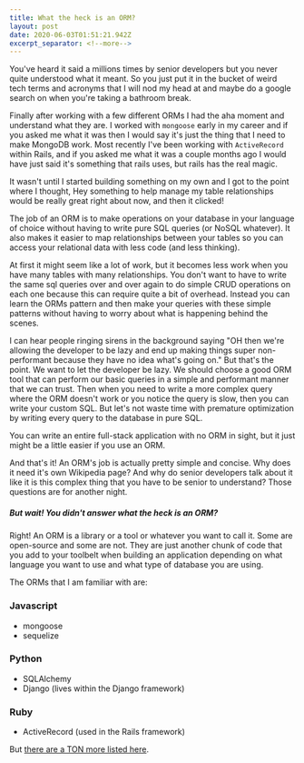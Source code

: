 ```yaml
---
title: What the heck is an ORM?
layout: post
date: 2020-06-03T01:51:21.942Z
excerpt_separator: <!--more-->
---
```

You've heard it said a millions times by senior developers but you never quite understood what it meant. So you just put it in the bucket of weird tech terms and acronyms that I will nod my head at and maybe do a google search on when you're taking a bathroom break. 

<!--more-->

Finally after working with a few different ORMs I had the aha moment and understand what they are. I worked with `mongoose` early in my career and if you asked me what it was then I would say it's just the thing that I need to make MongoDB work. Most recently I've been working with `ActiveRecord` within Rails, and if you asked me what it was a couple months ago I would have just said it's something that rails uses, but rails has the real magic. 

It wasn't until I started building something on my own and I got to the point where I thought, Hey something to help manage my table relationships would be really great right about now, and then it clicked!

The job of an ORM is to make operations on your database in your language of choice without having to write pure SQL queries (or NoSQL whatever). It also makes it easier to map relationships between your tables so you can access your relational data with less code (and less thinking). 

At first it might seem like a lot of work, but it becomes less work when you have many tables with many relationships. You don't want to have to write the same sql queries over and over again to do simple CRUD operations on each one because this can require quite a bit of overhead. Instead you can learn the ORMs pattern and then make your queries with these simple patterns without having to worry about what is happening behind the scenes. 

I can hear people ringing sirens in the background saying "OH then we're allowing the developer to be lazy and end up making things super non-performant because they have no idea what's going on." But that's the point. We want to let the developer be lazy. We should choose a good ORM tool that can perform our basic queries in a simple and performant manner that we can trust. Then when you need to write a more complex query where the ORM doesn't work or you notice the query is slow, then you can write your custom SQL. But let's not waste time with premature optimization by writing every query to the database in pure SQL. 

You can write an entire full-stack application with no ORM in sight, but it just might be a little easier if you use an ORM.

And that's it! An ORM's job is actually pretty simple and concise. Why does it need it's own Wikipedia page? And why do senior developers talk about it like it is this complex thing that you have to be senior to understand? Those questions are for another night. 

##### But wait! You didn't answer what the heck *is* an ORM?

Right! An ORM is a library or a tool or whatever you want to call it. Some are open-source and some are not. They are just another chunk of code that you add to your toolbelt when building an application depending on what language you want to use and what type of database you are using. 

The ORMs that I am familiar with are:

### Javascript

* mongoose
* sequelize

### Python

* SQLAlchemy
* Django (lives within the Django framework)

### Ruby

* ActiveRecord (used in the Rails framework)

But [there are a TON more listed here](https://en.wikipedia.org/wiki/List_of_object-relational_mapping_software).